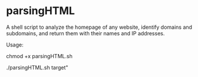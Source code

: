 # parsingHTML
A shell script to analyze the homepage of any website, identify domains and subdomains, and return them with their names and IP addresses.

Usage:

chmod +x parsingHTML.sh

./parsingHTML.sh target"
